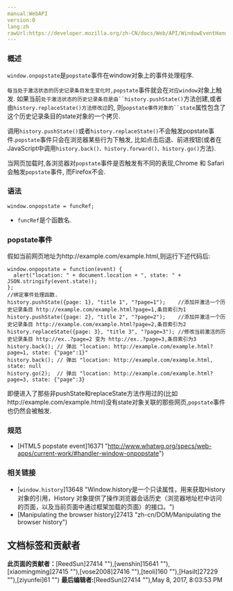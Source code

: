 ```yaml
---
manual:WebAPI
version:0
lang:zh
rawUrl:https://developer.mozilla.org/zh-CN/docs/Web/API/WindowEventHandlers/onpopstate
---
```





### 概述<a name="Summary"></a>


`window.onpopstate`是`popstate`事件在window对象上的事件处理程序.



`每当处于激活状态的历史记录条目发生变化时,popstate`事件就会在`对应window`对象上触发. 如果当前`处于激活状态的历史记录条目是由``history.pushState()`方法创建,或者由`history.replaceState()方法修改过`的, 则`popstate事件对象的``state`属性包含了这个历史记录条目的state对象的一个拷贝.



调用`history.pushState()`或者`history.replaceState()`不会触发popstate事件.`popstate`事件只会在浏览器某些行为下触发, 比如点击后退、前进按钮(或者在JavaScript中调用`history.back()、history.forward()、history.go()`方法).



当网页加载时,各浏览器对`popstate`事件是否触发有不同的表现,Chrome 和 Safari会触发`popstate`事件, 而Firefox不会.


### 语法<a name="Syntax"></a>

```
window.onpopstate = funcRef;
```

* `funcRef`是个函数名.

### popstate事件<a name="popstate事件"></a>


假如当前网页地址为http://example.com/example.html,则运行下述代码后:


```
window.onpopstate = function(event) {
  alert("location: " + document.location + ", state: " + JSON.stringify(event.state));
};
//绑定事件处理函数. 
history.pushState({page: 1}, "title 1", "?page=1");    //添加并激活一个历史记录条目 http://example.com/example.html?page=1,条目索引为1
history.pushState({page: 2}, "title 2", "?page=2");    //添加并激活一个历史记录条目 http://example.com/example.html?page=2,条目索引为2
history.replaceState({page: 3}, "title 3", "?page=3"); //修改当前激活的历史记录条目 http://ex..?page=2 变为 http://ex..?page=3,条目索引为3
history.back(); // 弹出 "location: http://example.com/example.html?page=1, state: {"page":1}"
history.back(); // 弹出 "location: http://example.com/example.html, state: null
history.go(2);  // 弹出 "location: http://example.com/example.html?page=3, state: {"page":3}
```


即便进入了那些非pushState和replaceState方法作用过的(比如http://example.com/example.html)没有state对象关联的那些网页,`popstate`事件也仍然会被触发.


### 规范<a name="Specification"></a>

* [HTML5 popstate event]16371 "http://www.whatwg.org/specs/web-apps/current-work/#handler-window-onpopstate")

### 相关链接<a name="相关链接"></a>

* [`window.history`]13648 "Window.history是一个只读属性，用来获取History 对象的引用，History 对象提供了操作浏览器会话历史（浏览器地址栏中访问的页面，以及当前页面中通过框架加载的页面）的接口。")
* [Manipulating the browser history]27413 "zh-cn/DOM/Manipulating the browser history")



## 文档标签和贡献者
**此页面的贡献者：**[ReedSun]27414 ""),[wenshin]15641 ""),[xiaomingming]27415 ""),[vose2008]27416 ""),[teoli]160 ""),[Hasilt]27229 ""),[ziyunfei]61 "")
**最后编辑者:**[ReedSun]27414 ""),<time>May 8, 2017, 8:03:53 PM</time>


